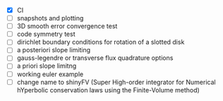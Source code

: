 - [x] CI
- [ ] snapshots and plotting
- [ ] 3D smooth error convergence test
- [ ] code symmetry test
- [ ] dirichlet boundary conditions for rotation of a slotted disk
- [ ] a posteriori slope limiting
- [ ] gauss-legendre or transverse flux quadrature options
- [ ] a priori slope limitng
- [ ] working euler example
- [ ] change name to shinyFV (Super High-order integrator for Numerical hYperbolic conservation laws using the Finite-Volume method)
